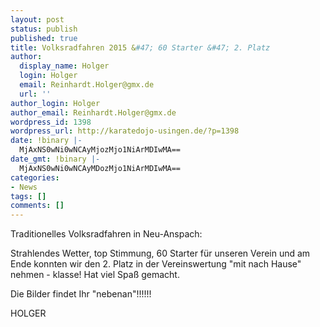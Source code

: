 ```yaml
---
layout: post
status: publish
published: true
title: Volksradfahren 2015 &#47; 60 Starter &#47; 2. Platz
author:
  display_name: Holger
  login: Holger
  email: Reinhardt.Holger@gmx.de
  url: ''
author_login: Holger
author_email: Reinhardt.Holger@gmx.de
wordpress_id: 1398
wordpress_url: http://karatedojo-usingen.de/?p=1398
date: !binary |-
  MjAxNS0wNi0wNCAyMjozMjo1NiArMDIwMA==
date_gmt: !binary |-
  MjAxNS0wNi0wNCAyMDozMjo1NiArMDIwMA==
categories:
- News
tags: []
comments: []
---
```

<p>Traditionelles Volksradfahren in Neu-Anspach:</p>
<p>Strahlendes Wetter, top Stimmung, 60 Starter f&uuml;r unseren Verein und am Ende konnten wir den 2. Platz in der Vereinswertung "mit nach Hause" nehmen - klasse! Hat viel Spa&szlig; gemacht.</p>
<p>Die Bilder findet Ihr "nebenan"!!!!!!</p>
<p>HOLGER</p>
